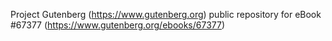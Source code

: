 Project Gutenberg (https://www.gutenberg.org) public repository for
eBook #67377 (https://www.gutenberg.org/ebooks/67377)
